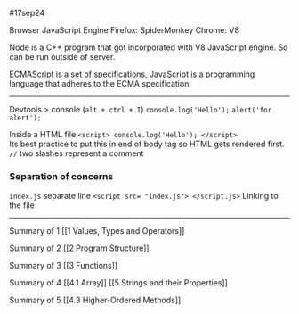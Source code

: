 #17sep24

Browser JavaScript Engine
	Firefox: SpiderMonkey
	Chrome: V8

Node is a C++ program that got incorporated with V8 JavaScript engine.
So can be run outside of server.

ECMAScript is a set of specifications,
JavaScript is a programming language that adheres to the ECMA specification

___

Devtools > console            (`alt + ctrl + I`)
`console.log('Hello');`
`alert('for alert');`

Inside a HTML file
`<script> console.log('Hello'); </script>`   
Its best practice to put this in end of body tag so HTML gets rendered first.
`//` two slashes represent a comment

### Separation of concerns
`index.js`    separate line
`<script src= "index.js"> </script.js>`      Linking to the file

___


Summary of 1
[[1 Values, Types and Operators]]

Summary of 2
[[2 Program Structure]]

Summary of 3
[[3 Functions]]

Summary of 4
[[4.1 Array]]
[[5 Strings and their Properties]]

Summary of 5
[[4.3 Higher-Ordered Methods]]
